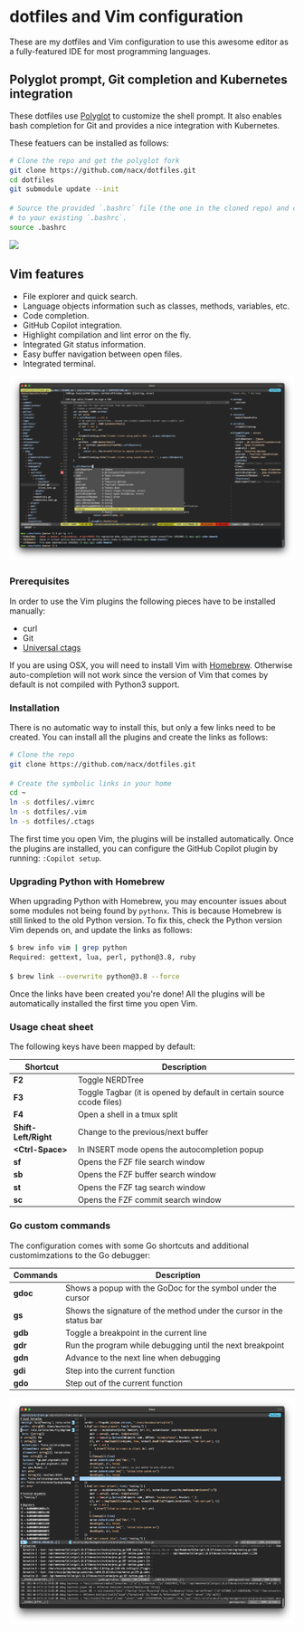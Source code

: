 # dotfiles and Vim configuration

These are my dotfiles and Vim configuration to use this awesome editor as a fully-featured IDE for most programming languages.

## Polyglot prompt, Git completion and Kubernetes integration

These dotfiles use [Polyglot](https://github.com/agkozak/polyglot) to customize the shell prompt. It also enables
bash completion for Git and provides a nice integration with Kubernetes.

These featuers can be installed as follows:

```bash
# Clone the repo and get the polyglot fork
git clone https://github.com/nacx/dotfiles.git
cd dotfiles
git submodule update --init

# Source the provided `.bashrc` file (the one in the cloned repo) and consider adding it
# to your existing `.bashrc`.
source .bashrc
```

<a href="https://github.com/nacx/dotfiles/raw/master/img/shell.png"><img src="https://github.com/nacx/dotfiles/raw/master/img/shell.png" height="400"/></a>


## Vim features

* File explorer and quick search.
* Language objects information such as classes, methods, variables, etc.
* Code completion.
* GitHub Copilot integration.
* Highlight compilation and lint error on the fly.
* Integrated Git status information.
* Easy buffer navigation between open files.
* Integrated terminal.

[![vim](img/vim.png)](https://github.com/nacx/dotfiles/raw/master/img/vim.png)

### Prerequisites

In order to use the Vim plugins the following pieces have to be installed manually:

* curl
* Git
* [Universal ctags](https://ctags.io/)

If you are using OSX, you will need to install Vim with [Homebrew](https://brew.sh/).
Otherwise auto-completion will not work since the version of Vim that comes by default
is not compiled with Python3 support.

### Installation

There is no automatic way to install this, but only a few links need to be created.
You can install all the plugins and create the links as follows:

```bash
# Clone the repo
git clone https://github.com/nacx/dotfiles.git

# Create the symbolic links in your home
cd ~
ln -s dotfiles/.vimrc
ln -s dotfiles/.vim
ln -s dotfiles/.ctags
```

The first time you open Vim, the plugins will be installed automatically. Once the plugins are installed, you can
configure the GitHub Copilot plugin by running: `:Copilot setup`.

### Upgrading Python with Homebrew

When upgrading Python with Homebrew, you may encounter issues about some modules not being found by `pythonx`. This
is because Homebrew is still linked to the old Python version. To fix this, check the Python version Vim depends
on, and update the links as follows:

```bash
$ brew info vim | grep python
Required: gettext, lua, perl, python@3.8, ruby

$ brew link --overwrite python@3.8 --force
```

Once the links have been created you're done! All the plugins will be automatically installed the first time you open Vim.

### Usage cheat sheet

The following keys have been mapped by default:

| Shortcut | Description |
| -------- | ----------- |
| **F2** | Toggle NERDTree |
| **F3** | Toggle Tagbar (it is opened by default in certain source ccode files) |
| **F4** | Open a shell in a tmux split |
| **Shift-Left/Right** | Change to the previous/next buffer |
| **\<Ctrl-Space\>** | In INSERT mode opens the autocompletion popup |
| **sf** | Opens the FZF file search window |
| **sb** | Opens the FZF buffer search window |
| **st** | Opens the FZF tag search window |
| **sc** | Opens the FZF commit search window |

### Go custom commands

The configuration comes with some Go shortcuts and additional customimzations to the Go debugger:

| Commands | Description |
| -------- | ----------- |
| **gdoc** | Shows a popup with the GoDoc for the symbol under the cursor |
| **gs** | Shows the signature of the method under the cursor in the status bar |
| **gdb** | Toggle a breakpoint in the current line |
| **gdr** | Run the program while debugging until the next breakpoint |
| **gdn** | Advance to the next line when debugging |
| **gdi** | Step into the current function |
| **gdo** | Step out of the current function |

<a href="https://github.com/nacx/dotfiles/raw/master/img/godebug.png"><img src="https://github.com/nacx/dotfiles/raw/master/img/godebug.png" height="400"/></a>

